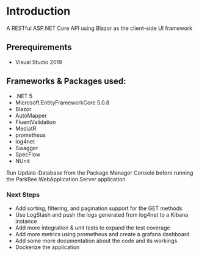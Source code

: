 # Introduction

A RESTful ASP.NET Core API using Blazor as the client-side UI framework

## Prerequirements

* Visual Studio 2019

## Frameworks & Packages used:
* .NET 5
* Microsoft.EntityFrameworkCore 5.0.8
* Blazor 
* AutoMapper
* FluentValidation
* MediatR
* prometheus
* log4net
* Swagger
* SpecFlow
* NUnit

Run Update-Database from the Package Manager Console before running the ParkBee.WebApplication.Server application

### Next Steps
-   Add sorting, filtering, and pagination support for the GET methods
-   Use LogStash and push the logs generated from log4net to a Kibana instance
-   Add more integration & unit tests to expand the test coverage
-   Add more metrics using prometheus and create a grafana dashboard
-   Add some more documentation about the code and its workings
-   Dockerize the application


